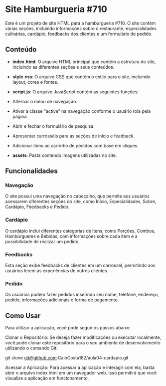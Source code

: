 # Site Hamburgueria #710 

Este é um projeto de site HTML para a hamburgueria #710. O site contém várias seções, incluindo informações sobre o restaurante, especialidades culinárias, cardápio, feedbacks dos clientes e um formulário de pedido.

## Conteúdo

- **index.html**: O arquivo HTML principal que contém a estrutura do site, incluindo as diferentes seções e seus conteúdos.
  
- **style.css**: O arquivo CSS que contém o estilo para o site, incluindo layout, cores e fontes.

- **script.js**: O arquivo JavaScript contém as seguintes funções:

- Alternar o menu de navegação.
- Ativar a classe "active" na navegação conforme o usuário rola pela página.
- Abrir e fechar o formulário de pesquisa.
- Apresentar carrosséis para as seções de início e feedback.
- Adicionar itens ao carrinho de pedidos com base em cliques.

- **assets**: Pasta contendo imagens utilizadas no site.

## Funcionalidades

### Navegação

O site possui uma navegação no cabeçalho, que permite aos usuários acessarem diferentes seções do site, como Início, Especialidades, Sobre, Cardápio, Feedbacks e Pedido.

### Cardápio

O cardápio inclui diferentes categorias de itens, como Porções, Combos, Hambúrgueres e Bebidas, com informações sobre cada item e a possibilidade de realizar um pedido.

### Feedbacks

Esta seção exibe feedbacks de clientes em um carrossel, permitindo aos usuários lerem as experiências de outros clientes.

### Pedido

Os usuários podem fazer pedidos inserindo seu nome, telefone, endereço, pedido, informações adicionais e forma de pagamento.

## Como Usar

Para utilizar a aplicação, você pode seguir os passos abaixo:

Clonar o Repositório: Se deseja fazer modificações ou executar localmente, você pode clonar este repositório para o seu ambiente de desenvolvimento utilizando o comando Git:

git clone git@github.com:CaioCosta182/aula04-cardapio.git

Acessar a Aplicação: Para acessar a aplicação e interagir com ela, basta abrir o arquivo index.html em um navegador web. Isso permitirá que você visualize a aplicação em funcionamento.
